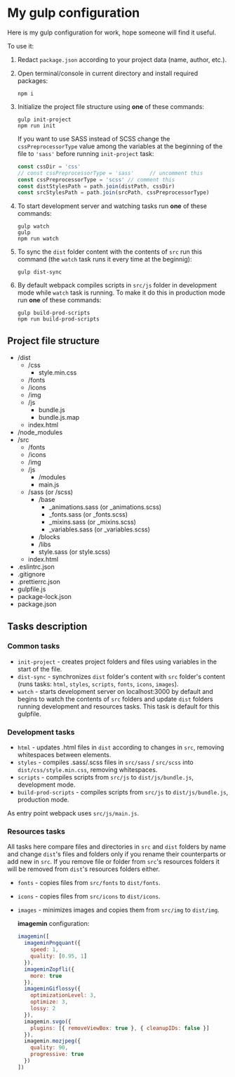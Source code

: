 # My gulp configuration

Here is my gulp configuration for work, hope someone will find it useful.

To use it:

1. Redact `package.json` according to your project data (name, author, etc.).

2. Open terminal/console in current directory and install required packages:

   ```console
   npm i
   ```

3. Initialize the project file structure using __one__ of these commands:

   ```console
   gulp init-project
   npm run init
   ```

   If you want to use SASS instead of SCSS change the `cssPreprocessorType` value among the variables at the beginning of the file to `'sass'` before running `init-project` task:

   ```javascript
   const cssDir = 'css'
   // const cssPreprocessorType = 'sass'     // uncomment this
   const cssPreprocessorType = 'scss' // comment this
   const distStylesPath = path.join(distPath, cssDir)
   const srcStylesPath = path.join(srcPath, cssPreprocessorType)
   ```

4. To start development server and watching tasks run __one__ of these commands:

   ```console
   gulp watch
   gulp
   npm run watch
   ```

5. To sync the `dist` folder content with the contents of `src` run this command (the `watch` task runs it every time at the beginnig):

   ```console
   gulp dist-sync
   ```

6. By default webpack compiles scripts in `src/js` folder in development mode while `watch` task is running. To make it do this in production mode run __one__ of these commands:

   ```console
   gulp build-prod-scripts
   npm run build-prod-scripts
   ```

## Project file structure

- /dist
  - /css
    - style.min.css
  - /fonts
  - /icons
  - /img
  - /js
    - bundle.js
    - bundle.js.map
  - index.html
- /node_modules
- /src
  - /fonts
  - /icons
  - /img
  - /js
    - /modules
    - main.js
  - /sass (or /scss)
    - /base
      - \_animations.sass (or \_animations.scss)
      - \_fonts.sass (or \_fonts.scss)
      - \_mixins.sass (or \_mixins.scss)
      - \_variables.sass (or \_variables.scss)
    - /blocks
    - /libs
    - style.sass (or style.scss)
  - index.html
- .eslintrc.json
- .gitignore
- .prettierrc.json
- gulpfile.js
- package-lock.json
- package.json

## Tasks description

### Common tasks

- `init-project` - creates project folders and files using variables in the start of the file.
- `dist-sync` - synchronizes `dist` folder's content with `src` folder's content (runs tasks: `html`, `styles`, `scripts`, `fonts`, `icons`, `images`).
- `watch` - starts development server on localhost:3000 by default and begins to watch the contents of `src` folders and update `dist` folders running development and resources tasks. This task is default for this gulpfile.

### Development tasks

- `html` - updates .html files in `dist` according to changes in `src`, removing whitespaces between elements.
- `styles` - compiles .sass/.scss files in `src/sass` / `src/scss` into `dist/css/style.min.css`, removing whitespaces.
- `scripts` - compiles scripts from `src/js` to `dist/js/bundle.js`, development mode.
- `build-prod-scripts` - compiles scripts from `src/js` to `dist/js/bundle.js`, production mode.

As entry point webpack uses `src/js/main.js`.

### Resources tasks

All tasks here compare files and directories in `src` and `dist` folders by name and change `dist`'s files and folders only if you rename their counterparts or add new in `src`. If you remove file or folder from `src`'s resources folders it will be removed from `dist`'s resources folders either.

- `fonts` - copies files from `src/fonts` to `dist/fonts`.
- `icons` - copies files from `src/icons` to `dist/icons`.
- `images` - minimizes images and copies them from `src/img` to `dist/img`.

  **imagemin** configuration:

  ```javascript
  imagemin([
    imageminPngquant({
      speed: 1,
      quality: [0.95, 1]
    }),
    imageminZopfli({
      more: true
    }),
    imageminGiflossy({
      optimizationLevel: 3,
      optimize: 3,
      lossy: 2
    }),
    imagemin.svgo({
      plugins: [{ removeViewBox: true }, { cleanupIDs: false }]
    }),
    imagemin.mozjpeg({
      quality: 90,
      progressive: true
    })
  ])
  ```
